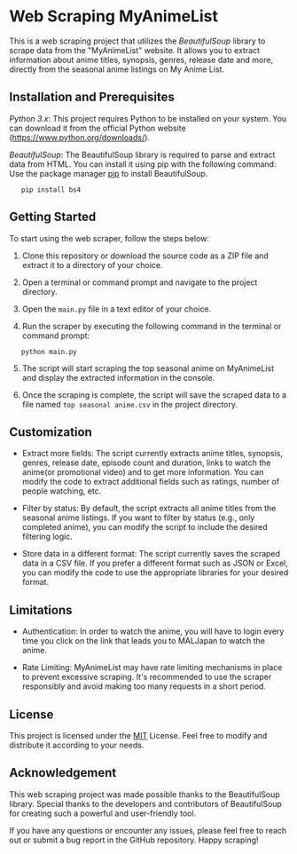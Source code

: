 # Web Scraping MyAnimeList

This is a web scraping project that utilizes the *BeautifulSoup* library to scrape data from the "MyAnimeList" website. It allows you to extract information about anime titles, synopsis, genres, release date and more, directly from the seasonal anime listings on My Anime List.

## Installation and Prerequisites

*Python 3.x*: This project requires Python to be installed on your system. You can download it from the official Python website (https://www.python.org/downloads/).

*BeautifulSoup*: The BeautifulSoup library is required to parse and extract data from HTML. You can install it using pip with the following command:
Use the package manager [pip](https://pip.pypa.io/en/stable/) to install BeautifulSoup.

```shell
   pip install bs4
```

## Getting Started

To start using the web scraper, follow the steps below:

1. Clone this repository or download the source code as a ZIP file and extract it to a directory of your choice.

2. Open a terminal or command prompt and navigate to the project directory.

3. Open the ```main.py``` file in a text editor of your choice.
4. Run the scraper by executing the following command in the terminal or command prompt:
```shell
   python main.py
```
5. The script will start scraping the top seasonal anime on MyAnimeList and display the extracted information in the console.

6. Once the scraping is complete, the script will save the scraped data to a file named ```top seasonal anime.csv``` in the project directory.

## Customization

* Extract more fields: The script currently extracts anime titles, synopsis, genres, release date, episode count and duration, links to watch the anime(or promotional video) and to get more information. You can modify the code to extract additional fields such as ratings, number of people watching, etc.

* Filter by status: By default, the script extracts all anime titles from the seasonal anime listings. If you want to filter by status (e.g., only completed anime), you can modify the script to include the desired filtering logic.

* Store data in a different format: The script currently saves the scraped data in a CSV file. If you prefer a different format such as JSON or Excel, you can modify the code to use the appropriate libraries for your desired format.

## Limitations
* Authentication: In order to watch the anime, you will have to login every time you click on the link that leads you to MALJapan to watch the anime.

* Rate Limiting: MyAnimeList may have rate limiting mechanisms in place to prevent excessive scraping. It's recommended to use the scraper responsibly and avoid making too many requests in a short period.

## License
This project is licensed under the [MIT](https://choosealicense.com/licenses/mit/) License. Feel free to modify and distribute it according to your needs.

## Acknowledgement

This web scraping project was made possible thanks to the BeautifulSoup library. Special thanks to the developers and contributors of BeautifulSoup for creating such a powerful and user-friendly tool.

If you have any questions or encounter any issues, please feel free to reach out or submit a bug report in the GitHub repository. Happy scraping!

